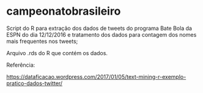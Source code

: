 # campeonatobrasileiro

Script do R para extração dos dados de tweets do programa Bate Bola da ESPN do dia 12/12/2016 e tratamento dos dados para contagem dos nomes mais frequentes nos tweets;

Arquivo .rds do R que contém os dados.

Referência:

https://dataficacao.wordpress.com/2017/01/05/text-mining-r-exemplo-pratico-dados-twitter/

 
